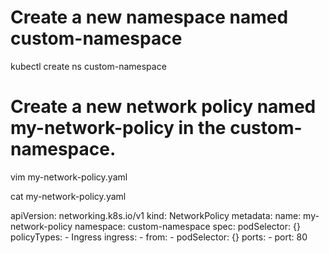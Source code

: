 # Create a new namespace named custom-namespace
kubectl create ns custom-namespace

# Create a new network policy named my-network-policy in the custom-namespace.
vim my-network-policy.yaml

cat my-network-policy.yaml

apiVersion: networking.k8s.io/v1
kind: NetworkPolicy
metadata:
  name: my-network-policy
  namespace: custom-namespace
spec:
  podSelector: {}
  policyTypes:
    - Ingress
  ingress:
    - from:
        - podSelector: {}
      ports:
        - port: 80
